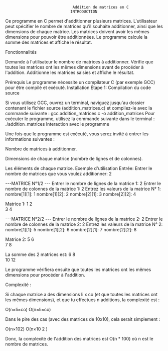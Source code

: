                                   Addition de matrices en C
                                 INTRODUCTION

Ce programme en C permet d'additionner plusieurs matrices. L'utilisateur peut spécifier le nombre de matrices qu'il souhaite additionner, ainsi que les dimensions de chaque matrice. Les matrices doivent avoir les mêmes dimensions pour pouvoir être additionnées. Le programme calcule la somme des matrices et affiche le résultat.

Fonctionnalités

Demande à l'utilisateur le nombre de matrices à additionner.
Vérifie que toutes les matrices ont les mêmes dimensions avant de procéder à l'addition.
Additionne les matrices saisies et affiche le résultat.

Prérequis
Le programme nécessite un compilateur C (par exemple GCC) pour être compilé et exécuté.
Installation
Étape 1: Compilation du code source

Si vous utilisez GCC, ouvrez un terminal, naviguez jusqu'au dossier contenant le fichier source (addition_matrices.c) et compilez-le avec la commande suivante :
gcc addition_matrices.c -o addition_matrices
Pour exécuter le programme, utilisez la commande suivante dans le terminal :
./addition_matrices
 Interaction avec le programme

Une fois que le programme est exécuté, vous serez invité à entrer les informations suivantes :

Nombre de matrices à additionner.

Dimensions de chaque matrice (nombre de lignes et de colonnes).

Les éléments de chaque matrice.
Exemple d'utilisation
Entrée:
Entrer le nombre de matrices que vous voulez additionner: 2

 ---MATRICE N°1/2 ---
Entrer le nombre de lignes de la matrice 1: 2
Entrer le nombre de colonnes de la matrice 1: 2
Entrez les valeurs de la matrice N° 1:
nombre[1][1]: 1
nombre[1][2]: 2
nombre[2][1]: 3
nombre[2][2]: 4

Matrice 1:
1    2    
3    4    

 ---MATRICE N°2/2 ---
Entrer le nombre de lignes de la matrice 2: 2
Entrer le nombre de colonnes de la matrice 2: 2
Entrez les valeurs de la matrice N° 2:
nombre[1][1]: 5
nombre[1][2]: 6
nombre[2][1]: 7
nombre[2][2]: 8

Matrice 2:
5    6    
7    8    

La somme des 2 matrices est:
6    8    
10   12   

Le programme vérifiera ensuite que toutes les matrices ont les mêmes dimensions pour procéder à l'addition.

Complexité :

Si chaque matrice a des dimensions li x co (et que toutes les matrices ont les mêmes dimensions), et que tu effectues n additions, la complexité est :

O(n×li×co)
O(n×li×co)

Dans le pire des cas (avec des matrices de 10x10), cela serait simplement :

O(n×102)
O(n×10
2
)

Donc, la complexité de l'addition des matrices est O(n * 100) où n est le nombre de matrices.
